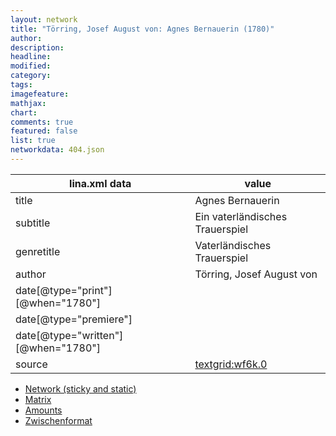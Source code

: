 ```yaml
---
layout: network
title: "Törring, Josef August von: Agnes Bernauerin (1780)"
author:
description:
headline:
modified:
category:
tags:
imagefeature: 
mathjax: 
chart: 
comments: true
featured: false
list: true
networkdata: 404.json
---
```

lina.xml data  | value
------------- | -------------
title|Agnes Bernauerin
subtitle|Ein vaterländisches Trauerspiel
genretitle|Vaterländisches Trauerspiel
author|Törring, Josef August von
date[@type="print"][@when="1780"]|
date[@type="premiere"]|
date[@type="written"][@when="1780"]|
source|[textgrid:wf6k.0](https://textgridlab.org/1.0/tgcrud-public/rest/textgrid:wf6k.0/data)



* [Network (sticky and static)](/linas/network404)
* [Matrix](/linas/matrix404)
* [Amounts](/linas/amount404)
* [Zwischenformat](/linas/lina404 )
